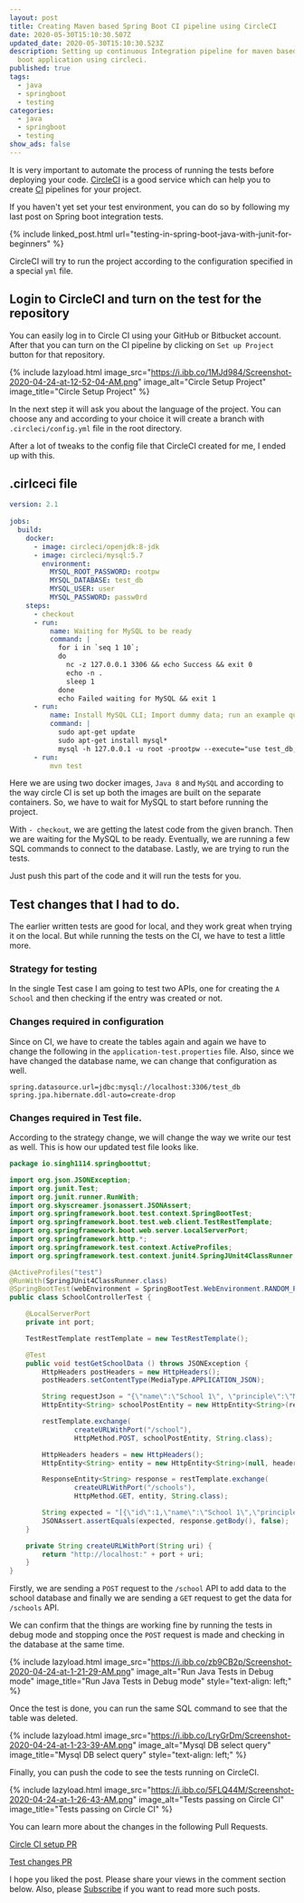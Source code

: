 ```yaml
---
layout: post
title: Creating Maven based Spring Boot CI pipeline using CircleCI
date: 2020-05-30T15:10:30.507Z
updated_date: 2020-05-30T15:10:30.523Z
description: Setting up continuous Integration pipeline for maven based spring
  boot application using circleci.
published: true
tags:
  - java
  - springboot
  - testing
categories:
  - java
  - springboot
  - testing
show_ads: false
---
```

It is very important to automate the process of running the tests before deploying your code. [CircleCI](https://circleci.com/) is a good service which can help you to create [CI](https://en.wikipedia.org/wiki/Continuous_integration) pipelines for your project.

If you haven't yet set your test environment, you can do so by following my last post on Spring boot integration tests.

{% include linked_post.html url="testing-in-spring-boot-java-with-junit-for-beginners" %}

CircleCI will try to run the project according to the configuration specified in a special `yml` file.

## Login to CircleCI and turn on the test for the repository

You can easily log in to Circle CI using your GitHub or Bitbucket account. After that you can turn on the CI pipeline by clicking on `Set up Project` button for that repository.

{% include lazyload.html image_src="https://i.ibb.co/1MJd984/Screenshot-2020-04-24-at-12-52-04-AM.png" image_alt="Circle Setup Project" image_title="Circle Setup Project" %}

In the next step it will ask you about the language of the project. You can choose any and according to your choice it will create a branch with `.circleci/config.yml` file in the root directory.

After a lot of tweaks to the config file that CircleCI created for me, I ended up with this.

## .cirlceci file

```yml
version: 2.1
  
jobs:
  build:
    docker:
      - image: circleci/openjdk:8-jdk
      - image: circleci/mysql:5.7
        environment:
          MYSQL_ROOT_PASSWORD: rootpw
          MYSQL_DATABASE: test_db
          MYSQL_USER: user
          MYSQL_PASSWORD: passw0rd
    steps:
      - checkout
      - run:
          name: Waiting for MySQL to be ready
          command: |
            for i in `seq 1 10`;
            do
              nc -z 127.0.0.1 3306 && echo Success && exit 0
              echo -n .
              sleep 1
            done
            echo Failed waiting for MySQL && exit 1 
      - run:
          name: Install MySQL CLI; Import dummy data; run an example query
          command: |
            sudo apt-get update
            sudo apt-get install mysql*
            mysql -h 127.0.0.1 -u root -prootpw --execute="use test_db;"
      - run:
          mvn test
```

Here we are using two docker images, `Java 8` and `MySQL` and according to the way circle CI is set up both the images are built on the separate containers. So, we have to wait for MySQL to start before running the project.

With `- checkout`, we are getting the latest code from the given branch. Then we are waiting for the MySQL to be ready. Eventually, we are running a few SQL commands to connect to the database. Lastly, we are trying to run the tests.

Just push this part of the code and it will run the tests for you.

## Test changes that I had to do.

The earlier written tests are good for local, and they work great when trying it on the local. But while running the tests on the CI, we have to test a little more.

### Strategy for testing

In the single Test case I am going to test two APIs, one for creating the `A School` and then checking if the entry was created or not.

### Changes required in configuration

Since on CI, we have to create the tables again and again we have to change the following in the `application-test.properties` file. Also, since we have changed the database name, we can change that configuration as well.

```
spring.datasource.url=jdbc:mysql://localhost:3306/test_db
spring.jpa.hibernate.ddl-auto=create-drop
```

### Changes required in Test file.

According to the strategy change, we will change the way we write our test as well. This is how our updated test file looks like.

```java
package io.singh1114.springboottut;

import org.json.JSONException;
import org.junit.Test;
import org.junit.runner.RunWith;
import org.skyscreamer.jsonassert.JSONAssert;
import org.springframework.boot.test.context.SpringBootTest;
import org.springframework.boot.test.web.client.TestRestTemplate;
import org.springframework.boot.web.server.LocalServerPort;
import org.springframework.http.*;
import org.springframework.test.context.ActiveProfiles;
import org.springframework.test.context.junit4.SpringJUnit4ClassRunner;

@ActiveProfiles("test")
@RunWith(SpringJUnit4ClassRunner.class)
@SpringBootTest(webEnvironment = SpringBootTest.WebEnvironment.RANDOM_PORT)
public class SchoolControllerTest {

    @LocalServerPort
    private int port;

    TestRestTemplate restTemplate = new TestRestTemplate();

    @Test
    public void testGetSchoolData () throws JSONException {
        HttpHeaders postHeaders = new HttpHeaders();
        postHeaders.setContentType(MediaType.APPLICATION_JSON);

        String requestJson = "{\"name\":\"School 1\", \"principle\":\"Mr. Charles\", \"address\":\"California\"}";
        HttpEntity<String> schoolPostEntity = new HttpEntity<String>(requestJson, postHeaders);

        restTemplate.exchange(
                createURLWithPort("/school"),
                HttpMethod.POST, schoolPostEntity, String.class);

        HttpHeaders headers = new HttpHeaders();
        HttpEntity<String> entity = new HttpEntity<String>(null, headers);

        ResponseEntity<String> response = restTemplate.exchange(
                createURLWithPort("/schools"),
                HttpMethod.GET, entity, String.class);

        String expected = "[{\"id\":1,\"name\":\"School 1\",\"principle\":\"Mr. Charles\",\"address\":\"California\"}]";
        JSONAssert.assertEquals(expected, response.getBody(), false);
    }

    private String createURLWithPort(String uri) {
        return "http://localhost:" + port + uri;
    }
}
```

Firstly, we are sending a `POST` request to the `/school` API to add data to the school database and finally we are sending a `GET` request to get the data for `/schools` API.

We can confirm that the things are working fine by running the tests in debug mode and stopping once the `POST` request is made and checking in the database at the same time.

{% include lazyload.html image_src="https://i.ibb.co/zb9CB2p/Screenshot-2020-04-24-at-1-21-29-AM.png" image_alt="Run Java Tests in Debug mode" image_title="Run Java Tests in Debug mode" style="text-align: left;" %}

Once the test is done, you can run the same SQL command to see that the table was deleted.

{% include lazyload.html image_src="https://i.ibb.co/LryGrDm/Screenshot-2020-04-24-at-1-23-39-AM.png" image_alt="Mysql DB select query" image_title="Mysql DB select query" style="text-align: left;" %}

Finally, you can push the code to see the tests running on CircleCI.

{% include lazyload.html image_src="https://i.ibb.co/5FLQ44M/Screenshot-2020-04-24-at-1-26-43-AM.png" image_alt="Tests passing on Circle CI" image_title="Tests passing on Circle CI" %}

You can learn more about the changes in the following Pull Requests.

[Circle CI setup PR](https://github.com/singh1114/java_tutorial/pull/1)

[Test changes PR](https://github.com/singh1114/java_tutorial/pull/2)

I hope you liked the post. Please share your views in the comment section below. Also, please [Subscribe](https://ranvir.xyz/blog/subscribe) if you want to read more such posts.